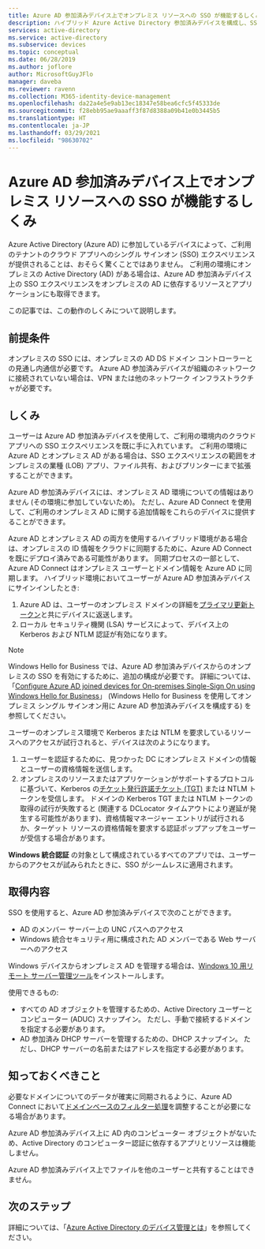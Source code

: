 ```yaml
---
title: Azure AD 参加済みデバイス上でオンプレミス リソースへの SSO が機能するしくみ | Microsoft Docs
description: ハイブリッド Azure Active Directory 参加済みデバイスを構成し、SSO 体験を拡張する方法について説明します。
services: active-directory
ms.service: active-directory
ms.subservice: devices
ms.topic: conceptual
ms.date: 06/28/2019
ms.author: joflore
author: MicrosoftGuyJFlo
manager: daveba
ms.reviewer: ravenn
ms.collection: M365-identity-device-management
ms.openlocfilehash: da22a4e5e9ab13ec18347e58bea6cfc5f45333de
ms.sourcegitcommit: f28ebb95ae9aaaff3f87d8388a09b41e0b3445b5
ms.translationtype: HT
ms.contentlocale: ja-JP
ms.lasthandoff: 03/29/2021
ms.locfileid: "98630702"
---
```

# <a name="how-sso-to-on-premises-resources-works-on-azure-ad-joined-devices"></a>Azure AD 参加済みデバイス上でオンプレミス リソースへの SSO が機能するしくみ

Azure Active Directory (Azure AD) に参加しているデバイスによって、ご利用のテナントのクラウド アプリへのシングル サインオン (SSO) エクスペリエンスが提供されることは、おそらく驚くことではありません。 ご利用の環境にオンプレミスの Active Directory (AD) がある場合は、Azure AD 参加済みデバイス上の SSO エクスペリエンスをオンプレミスの AD に依存するリソースとアプリケーションにも取得できます。 

この記事では、この動作のしくみについて説明します。

## <a name="prerequisites"></a>前提条件

オンプレミスの SSO には、オンプレミスの AD DS ドメイン コントローラーとの見通し内通信が必要です。 Azure AD 参加済みデバイスが組織のネットワークに接続されていない場合は、VPN または他のネットワーク インフラストラクチャが必要です。 

## <a name="how-it-works"></a>しくみ 

ユーザーは Azure AD 参加済みデバイスを使用して、ご利用の環境内のクラウド アプリへの SSO エクスペリエンスを既に手に入れています。 ご利用の環境に Azure AD とオンプレミス AD がある場合は、SSO エクスペリエンスの範囲をオンプレミスの業種 (LOB) アプリ、ファイル共有、およびプリンターにまで拡張することができます。

Azure AD 参加済みデバイスには、オンプレミス AD 環境についての情報はありません (その環境に参加していないため)。 ただし、Azure AD Connect を使用して、ご利用のオンプレミス AD に関する追加情報をこれらのデバイスに提供することができます。

Azure AD とオンプレミス AD の両方を使用するハイブリッド環境がある場合は、オンプレミスの ID 情報をクラウドに同期するために、Azure AD Connect を既にデプロイ済みである可能性があります。 同期プロセスの一部として、Azure AD Connect はオンプレミス ユーザーとドメイン情報を Azure AD に同期します。 ハイブリッド環境においてユーザーが Azure AD 参加済みデバイスにサインインしたとき:

1. Azure AD は、ユーザーのオンプレミス ドメインの詳細を[プライマリ更新トークン](concept-primary-refresh-token.md)と共にデバイスに返送します。
1. ローカル セキュリティ機関 (LSA) サービスによって、デバイス上の Kerberos および NTLM 認証が有効になります。

>[!NOTE]
> Windows Hello for Business では、Azure AD 参加済みデバイスからのオンプレミスの SSO を有効にするために、追加の構成が必要です。 詳細については、「[Configure Azure AD joined devices for On-premises Single-Sign On using Windows Hello for Business](/windows/security/identity-protection/hello-for-business/hello-hybrid-aadj-sso-base)」 (Windows Hello for Business を使用してオンプレミス シングル サインオン用に Azure AD 参加済みデバイスを構成する) を参照してください。 

ユーザーのオンプレミス環境で Kerberos または NTLM を要求しているリソースへのアクセスが試行されると、デバイスは次のようになります。

1. ユーザーを認証するために、見つかった DC にオンプレミス ドメインの情報とユーザーの資格情報を送信します。
1. オンプレミスのリソースまたはアプリケーションがサポートするプロトコルに基づいて、Kerberos の[チケット発行許諾チケット (TGT)](/windows/desktop/secauthn/ticket-granting-tickets) または NTLM トークンを受信します。 ドメインの Kerberos TGT または NTLM トークンの取得の試行が失敗すると (関連する DCLocator タイムアウトにより遅延が発生する可能性があります)、資格情報マネージャー エントリが試行されるか、ターゲット リソースの資格情報を要求する認証ポップアップをユーザーが受信する場合があります。

**Windows 統合認証** の対象として構成されているすべてのアプリでは、ユーザーからのアクセスが試みられたときに、SSO がシームレスに適用されます。

## <a name="what-you-get"></a>取得内容

SSO を使用すると、Azure AD 参加済みデバイスで次のことができます。 

- AD のメンバー サーバー上の UNC パスへのアクセス
- Windows 統合セキュリティ用に構成された AD メンバーである Web サーバーへのアクセス 

Windows デバイスからオンプレミス AD を管理する場合は、[Windows 10 用リモート サーバー管理ツール](https://www.microsoft.com/download/details.aspx?id=45520)をインストールします。

使用できるもの:

- すべての AD オブジェクトを管理するための、Active Directory ユーザーとコンピューター (ADUC) スナップイン。 ただし、手動で接続するドメインを指定する必要があります。
- AD 参加済み DHCP サーバーを管理するための、DHCP スナップイン。 ただし、DHCP サーバーの名前またはアドレスを指定する必要があります。
 
## <a name="what-you-should-know"></a>知っておくべきこと

必要なドメインについてのデータが確実に同期されるように、Azure AD Connect において[ドメインベースのフィルター処理](../hybrid/how-to-connect-sync-configure-filtering.md#domain-based-filtering)を調整することが必要になる場合があります。

Azure AD 参加済みデバイス上に AD 内のコンピューター オブジェクトがないため、Active Directory のコンピューター認証に依存するアプリとリソースは機能しません。 

Azure AD 参加済みデバイス上でファイルを他のユーザーと共有することはできません。

## <a name="next-steps"></a>次のステップ

詳細については、「[Azure Active Directory のデバイス管理とは](overview.md)」を参照してください。 
